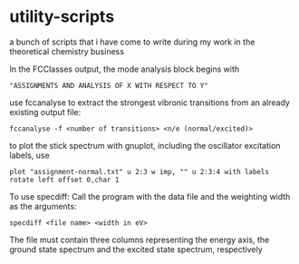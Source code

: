# utility-scripts
a bunch of scripts that i have come to write during my work in the theoretical chemistry business

In the FCClasses output, the mode analysis block begins with

    "ASSIGNMENTS AND ANALYSIS OF X WITH RESPECT TO Y"

use fccanalyse to extract the strongest vibronic transitions from an already existing
output file:

    fccanalyse -f <number of transitions> <n/e (normal/excited)>

to plot the stick spectrum with gnuplot, including the oscillator excitation labels, use

    plot "assignment-normal.txt" u 2:3 w imp, "" u 2:3:4 with labels rotate left offset 0,char 1


To use specdiff:
Call the program with the data file and the weighting width as the arguments:

    specdiff <file name> <width in eV>

The file must contain three columns representing the energy axis, the ground state spectrum
and the excited state spectrum, respectively

